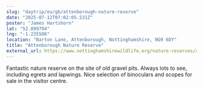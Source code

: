 ```yaml
---
slug: "daytrip/eu/gb/attenborough-nature-reserve"
date: "2025-07-12T07:02:05.531Z"
poster: "James Hartshorn"
lat: "52.899794"
lng: "-1.235506"
location: "Barton Lane, Attenborough, Nottinghamshire, NG9 6DY"
title: "Attenborough Nature Reserve"
external_url: https://www.nottinghamshirewildlife.org/nature-reserves/attenborough-nature-reserve
---
```

Fantastic nature reserve on the site of old gravel pits. Always lots to see, including egrets and lapwings. Nice selection of binoculars and scopes for sale in the visitor centre.